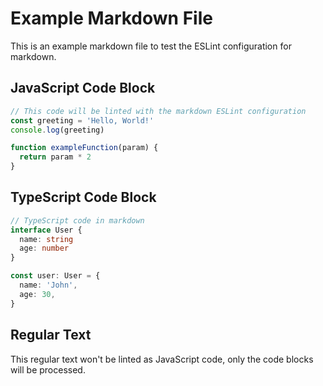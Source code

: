 # Example Markdown File

This is an example markdown file to test the ESLint configuration for markdown.

## JavaScript Code Block

```javascript
// This code will be linted with the markdown ESLint configuration
const greeting = 'Hello, World!'
console.log(greeting)

function exampleFunction(param) {
  return param * 2
}
```

## TypeScript Code Block

```typescript
// TypeScript code in markdown
interface User {
  name: string
  age: number
}

const user: User = {
  name: 'John',
  age: 30,
}
```

## Regular Text

This regular text won't be linted as JavaScript code, only the code blocks will be processed.